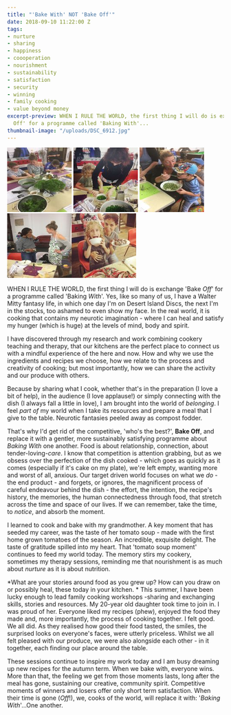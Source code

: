 ```yaml
---
title: "'Bake With' NOT 'Bake Off'"
date: 2018-09-10 11:22:00 Z
tags:
- nurture
- sharing
- happiness
- coooperation
- nourishment
- sustainability
- satisfaction
- security
- winning
- family cooking
- value beyond money
excerpt-preview: WHEN I RULE THE WORLD, the first thing I will do is exchange 'Bake
  Off' for a programme called 'Baking With'...
thumbnail-image: "/uploads/DSC_6912.jpg"
---
```


![IMG_0879 (1).jpeg](/uploads/IMG_0879%20(1).jpeg) ![IMG_0913.jpeg](/uploads/IMG_0913.jpeg)    ![IMG_0896 (1).jpeg](/uploads/IMG_0896%20(1).jpeg)    ![IMG_0901.jpeg](/uploads/IMG_0901.jpeg)![IMG_0831.jpeg](/uploads/IMG_0831.jpeg)
 
WHEN I RULE THE WORLD, the first thing I will do is exchange 'Bake *Off*' for a programme called 'Baking *With*'.  Yes, like so many of us, I have a Walter Mitty fantasy life, in which one day I'm on Desert Island Discs, the next I'm in the stocks, too ashamed to even show my face.  In the real world, it is cooking that contains my neurotic imagination - where I can heal and satisfy my hunger (which is huge) at the levels of mind, body and spirit. 

I have discovered through my research and work combining cookery teaching and therapy, that our kitchens are the perfect place to connect us with a mindful experience of the here and now.  How and why we use the ingredients and recipes we choose, how we relate to the process and creativity of cooking; but most importantly, how we can share the activity and our produce with others. 

Because by sharing what I cook, whether that's in the preparation (I love a bit of help), in the audience (I love applause!) or simply connecting with the dish (I always fall a little in love), I am brought into the world of *belonging*. I feel *part of* my world when I take its resources and prepare a meal that I give to the table. Neurotic fantasies peeled away as compost fodder.

That's why I'd get rid of the competitive, 'who's the best?', **Bake Off**, and replace it with a gentler, more sustainably satisfying programme about *Baking With* one another.  Food is about relationship, connection, about tender-loving-*care*. I know that competition is attention grabbing, but as we obsess over the perfection of the dish cooked - which goes as quickly as it comes (especially if it's cake on my plate), we're left empty, wanting more and worst of all, anxious. Our target driven world focuses on what we *do* - the end product - and forgets, or ignores, the magnificent process of careful endeavour behind the dish - the effort, the intention, the recipe's history, the memories, the human connectedness through food, that stretch across the time and space of our lives.  If we can remember, take the time, to *notice*, and absorb the moment.

I learned to cook and bake with my grandmother. A key moment that has seeded my career, was the taste of her tomato soup - made with the first home grown tomatoes of the season. An incredible, exquisite delight. The taste of gratitude spilled into my heart. That 'tomato soup moment' continues to feed my world today.  The memory stirs my cookery, sometimes my therapy sessions, reminding me that nourishment is as much about *nurture* as it is about nutrition.

*What are your stories around food as you grew up? How can you draw on or possibly heal, these today in your kitchen.
*
This summer, I have been lucky enough to lead family cooking workshops -sharing and exchanging skills, stories and resources. My 20-year old daughter took time to join in. I was proud of her.  Everyone liked my recipes (phew), enjoyed the food they made and, more importantly, the process of cooking together. I felt good.  We all did. As they realised how good their food tasted, the smiles, the surprised looks on everyone's faces, were utterly priceless.  Whilst we all felt pleased with our produce, we were also alongside each other - in it together, each finding our place around the table.  

These sessions continue to inspire my work today and I am busy dreaming up new recipes for the autumn term. When we bake with, everyone wins.  More than that, the feeling we get from those moments lasts, long after the meal has gone, sustaining our creative, community spirit.  Competitive moments of winners and losers offer only short term satisfaction.  When their time is gone (*Off*!), we, cooks of the world, will replace it with: '*Baking With*'...One another.

                                